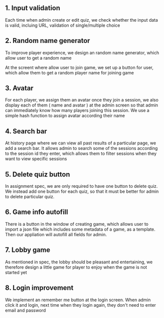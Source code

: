 ## 1. Input validation

Each time when admin create or edit quiz, we check whether the input data
is valid, incluing URL, validation of single/multiple choice

## 2. Random name generator

To improve player experience, we design an random name generator, which allow user to get a random name 


At the screent where allow user to join game, we set up a button for user, which allow them to get a random player name for joining game

## 3. Avatar

For each player, we assign them an avatar once they join a session, we also display each of them ( name and avatar ) at the admin screen so that admin can immediately know how many players joining this session. We use a simple hash function to assign avatar according their name

## 4. Search bar

At history page where we can view all past results of a particular page, we add a search bar. It allows admin to search some of the sessions according to the session id they enter, which allows them to filter sessions when they want to view specific sessions

## 5. Delete quiz button

In assignment spec, we are only required to have one button to delete quiz. We instead add one button for each quiz, so that it must be better for admin to delete particular quiz.

## 6. Game info autofill

There is a button in the window of creating game, which allows user to import a json file which includes some metadata of a game, as a template. Then our appliation will autofill all fields for admin.

## 7. Lobby game

As mentioned in spec, the lobby should be pleasant and entertaining, we therefore design a little game for player to enjoy when the game is not started yet

## 8. Login improvement
We implement an remember me button at the login screen. When admin click it and login, next time when they login again, they don't need to enter email and password